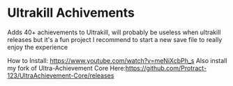 # Ultrakill Achivements

Adds 40+ achievements to Ultrakill, will probably be useless when ultrakill releases but it's a fun project
I recommend to start a new save file to really enjoy the experience

How to Install:
https://www.youtube.com/watch?v=meNiXcbPh_s
Also install my fork of Ultra-Achievement Core Here:https://github.com/Protract-123/UltraAchievement-Core/releases
